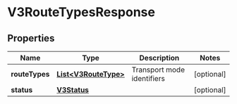 # V3RouteTypesResponse

## Properties
Name | Type | Description | Notes
------------ | ------------- | ------------- | -------------
**routeTypes** | [**List&lt;V3RouteType&gt;**](V3RouteType.md) | Transport mode identifiers |  [optional]
**status** | [**V3Status**](V3Status.md) |  |  [optional]
